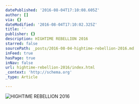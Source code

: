 ```yaml
---
datePublished: '2016-08-04T17:10:08.605Z'
author: []
via: {}
dateModified: '2016-08-04T17:10:02.325Z'
title: ''
publisher: {}
description: HIGHTIME REBELLION 2016
starred: false
sourcePath: _posts/2016-08-04-hightime-rebellion-2016.md
inFeed: true
hasPage: true
inNav: false
url: hightime-rebellion-2016/index.html
_context: 'http://schema.org'
_type: Article

---
```

![HIGHTIME REBELLION 2016](https://the-grid-user-content.s3-us-west-2.amazonaws.com/b1efc764-d411-48a3-bf15-00cf1ffab06e.jpg)